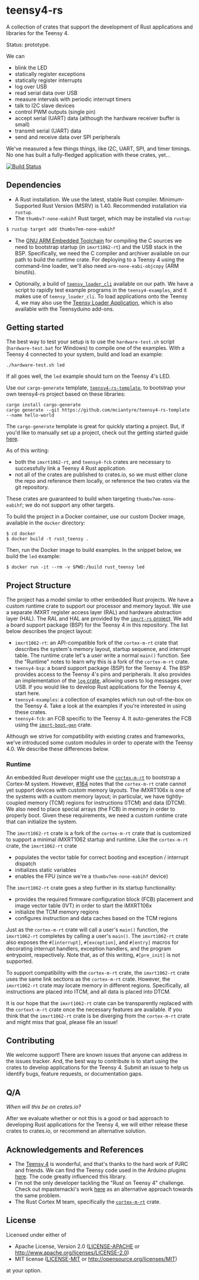 # teensy4-rs

A collection of crates that support the development of Rust applications and libraries for the Teensy 4.

Status: prototype.

We can
- blink the LED
- statically register exceptions
- statically register interrupts
- log over USB
- read serial data over USB
- measure intervals with periodic interrupt timers
- talk to I2C slave devices
- control PWM outputs (single pin)
- accept serial (UART) data (although the hardware receiver buffer is small)
- transmit serial (UART) data
- send and receive data over SPI peripherals

We've measured a few things things, like I2C, UART, SPI, and timer timings. No one has built a fully-fledged application with these crates, yet...

[![Build Status](https://travis-ci.org/mciantyre/teensy4-rs.svg?branch=master)](https://travis-ci.org/mciantyre/teensy4-rs)

## Dependencies

- A Rust installation. We use the latest, stable Rust compiler. Minimum-Supported Rust Version (MSRV) is 1.40. Recommended installation via `rustup`.
- The `thumbv7-none-eabihf` Rust target, which may be installed via `rustup`:

```bash
$ rustup target add thumbv7em-none-eabihf
```

- The [GNU ARM Embedded Toolchain](https://developer.arm.com/tools-and-software/open-source-software/developer-tools/gnu-toolchain/gnu-rm) for compiling the C sources we need to bootstrap startup (in `imxrt1062-rt`) and the USB stack in the BSP. Specifically, we need the C compiler and archiver available on our path to build the runtime crate. For deploying to a Teensy 4 using the command-line loader, we'll also need `arm-none-eabi-objcopy` (ARM binutils).

- Optionally, a build of [`teensy_loader_cli`](https://github.com/PaulStoffregen/teensy_loader_cli) available on our path. We have a script to rapidly test example programs in the `teensy4-examples`, and it makes use of `teensy_loader_cli`. To load applications onto the Teensy 4, we may also use the [Teensy Loader Application](https://www.pjrc.com/teensy/loader.html), which is also available with the Teensyduino add-ons.

## Getting started

The best way to test your setup is to use the `hardware-test.sh` script (`hardware-test.bat` for Windows) to compile one of the examples. With a Teensy 4 connected to your system, build and load an example:

```
./hardware-test.sh led
```

If all goes well, the `led` example should turn on the Teensy 4's LED.

Use our `cargo-generate` template, [`teensy4-rs-template`](https://github.com/mciantyre/teensy4-rs-template), to bootstrap your own teensy4-rs project based on these libraries:

```
cargo install cargo-generate
cargo generate --git https://github.com/mciantyre/teensy4-rs-template --name hello-world
```

The `cargo-generate` template is great for quickly starting a project. But, if you'd like to manually set up a project, check out the getting started guide [here](docs/2020-01-03-getting-started.md).

As of this writing:

- both the `imxrt1062-rt`, and `teensy4-fcb` crates are necessary to successfully link a Teensy 4 Rust application.
- not all of the crates are published to crates.io, so we must either clone the repo and reference them locally, or reference the two crates via the git repository.

These crates are guaranteed to build when targeting `thumbv7em-none-eabihf`; we do not support any other targets.

To build the project in a Docker container, use our custom Docker image, available in the `docker` directory:

```
$ cd docker
$ docker build -t rust_teensy . 
```

Then, run the Docker image to build examples. In the snippet below, we build the `led` example: 

```
$ docker run -it --rm -v $PWD:/build rust_teensy led
```

## Project Structure

The project has a model similar to other embedded Rust projects. We have a custom runtime crate to support our processor and memory layout. We use a separate iMXRT register access layer (RAL) and hardware abstraction layer (HAL). The RAL and HAL are provided by the [`imxrt-rs` project](https://github.com/imxrt-rs/imxrt-rs). We add a board support package (BSP) for the Teensy 4 in this repository. The list below describes the project layout:

- `imxrt1062-rt`: an API-compatible fork of the `cortex-m-rt` crate that describes the system's memory layout, startup sequence, and interrupt table. The runtime crate let's a user write a normal `main()` function. See the "Runtime" notes to learn why this is a fork of the `cortex-m-rt` crate.
- `teensy4-bsp`: a board support package (BSP) for the Teensy 4. The BSP provides access to the Teensy 4's pins and peripherals. It also provides an implementation of the [`log` crate](https://crates.io/crates/log), allowing users to log messages over USB. If you would like to develop Rust applications for the Teensy 4, start here.
- `teensy4-examples`: a collection of examples which run out-of-the-box on the Teensy 4. Take a look at the examples if you're interested in using these crates.
- `teensy4-fcb`: an FCB specific to the Teensy 4. It auto-generates the FCB using the [`imxrt-boot-gen`](https://github.com/imxrt-rs/imxrt-boot-gen) crate.

Although we strive for compatibility with existing crates and frameworks, we've introduced some custom modules in order to operate with the Teensy 4.0. We describe these differences below.

### Runtime

An embedded Rust developer might use the [`cortex-m-rt`](https://crates.io/crates/cortex-m-rt) to bootstrap a Cortex-M system. However, [#164](https://github.com/rust-embedded/cortex-m-rt/issues/164) notes that the `cortex-m-rt` crate cannot yet support devices with custom memory layouts. The iMXRT106x is one of the systems with a custom memory layout; in particular, we have tightly-coupled memory (TCM) regions for instructions (ITCM) and data (DTCM). We also need to place special arrays (the FCB) in memory in order to properly boot. Given these requirements, we need a custom runtime crate that can initialize the system.

The `imxrt1062-rt` crate is a fork of the `cortex-m-rt` crate that is customized to support a minimal iMXRT1062 startup and runtime. Like the `cortex-m-rt` crate, the `imxrt1062-rt` crate

- populates the vector table for correct booting and exception / interrupt dispatch
- initializes static variables
- enables the FPU (since we're a `thumbv7em-none-eabihf` device)

The `imxrt1062-rt` crate goes a step further in its startup functionality:

- provides the required firmware configuration block (FCB) placement and image vector table (IVT) in order to start the iMXRT106x
- initialize the TCM memory regions
- configures instruction and data caches based on the TCM regions

Just as the `cortex-m-rt` crate will call a user's `main()` function, the `imxrt1062-rt` completes by calling a user's `main()`. The `imxrt1062-rt` crate also exposes the `#[interrupt]`, `#[exception]`, and `#[entry]` macros for decorating interrupt handlers, exception handlers, and the program entrypoint, respectively. Note that, as of this writing, `#[pre_init]` is not supported.

To support compatibility with the `cortex-m-rt` crate, the `imxrt1062-rt` crate uses the same link sections as the `cortex-m-rt` crate. However, the `imxrt1062-rt` crate may locate memory in different regions. Specifically, all instructions are placed into ITCM, and all data is placed into DTCM.

It is our hope that the `imxrt1062-rt` crate can be transparently replaced with the `cortext-m-rt` crate once the necessary features are available. If you think that the `imxrt1062-rt` crate is be diverging from the `cortex-m-rt` crate and might miss that goal, please file an issue!

## Contributing

We welcome support! There are known issues that anyone can address in the issues tracker. And, the best way to contribute is to start using the crates to develop applications for the Teensy 4. Submit an issue to help us identify bugs, feature requests, or documentation gaps.

## Q/A

*When will this be on crates.io?*

After we evaluate whether or not this is a good or bad approach to developing Rust applications for the Teensy 4, we will either release these crates to crates.io, or recommend an alternative solution.

## Acknowledgements and References

- The [Teensy 4](https://www.pjrc.com/store/teensy40.html) is wonderful, and that's thanks to the hard work of PJRC and friends. We can find the Teensy code used in the Arduino plugins [here](https://github.com/PaulStoffregen/cores). The code greatly influenced this library.
- I'm not the only developer tackling the "Rust on Teensy 4" challenge. Check out mpasternacki's work [here](https://gitlab.com/teensy-rs/teensy-4) as an alternative approach towards the same problem.
- The Rust Cortex M team, specifically the [`cortex-m-rt`](https://github.com/rust-embedded/cortex-m-rt) crate.


## License

Licensed under either of

- Apache License, Version 2.0 ([LICENSE-APACHE](LICENSE-APACHE) or
  http://www.apache.org/licenses/LICENSE-2.0)
- MIT license ([LICENSE-MIT](LICENSE-MIT) or http://opensource.org/licenses/MIT)

at your option.